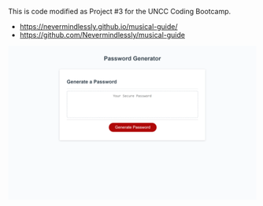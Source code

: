 This is code modified as Project #3 for the UNCC Coding Bootcamp.

- https://nevermindlessly.github.io/musical-guide/
- https://github.com/Nevermindlessly/musical-guide

![IMAGE_DESCRIPTION](./assets/images/project-3-sc.png)
